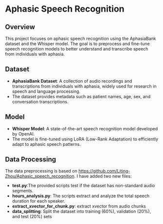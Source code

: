 # Aphasic Speech Recognition

## Overview
This project focuses on aphasic speech recognition using the AphasiaBank dataset and the Whisper model. The goal is to preprocess and fine-tune speech recognition models to better understand and transcribe speech from individuals with aphasia.

## Dataset
- **AphasiaBank Dataset**: A collection of audio recordings and transcriptions from individuals with aphasia, widely used for research in speech and language processing.
- The dataset provides metadata such as patient names, age, sex, and conversation transcriptions.

## Model
- **Whisper Model**: A state-of-the-art speech recognition model developed by OpenAI.
- The model is fine-tuned using LoRA (Low-Rank Adaptation) to efficiently adapt to aphasic speech patterns.

## Data Processing
The data preprocessing is based on https://github.com/Liting-Zhou/Aphasic_speech_recognition.
I have added two new files:
- **test.py**:The provided scripts test if the dataset has non-standard audio segments.
- **hours_analysis.py**: The scripts extract and analyze the total speech duration for each speaker.
- **extract_xvector_for_chunk.py**: extract xvector from audio chunks
- **data_splitting**: Split the dataset into training (60%), validation (20%), and test (20%) sets
  

